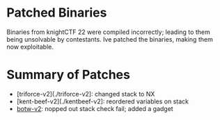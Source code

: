 # Patched Binaries

Binaries from knightCTF 22 were compiled incorrectly; leading to them being unsolvable by contestants. 
Ive patched the binaries, making them now exploitable.

# Summary of Patches

- [triforce-v2](./triforce-v2]: changed stack to NX 
- [kent-beef-v2](./kentbeef-v2]: reordered variables on stack
- [botw-v2](./botw-v2): nopped out stack check fail; added a gadget 
